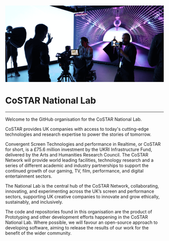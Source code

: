 ![Virtual production](profile/images/3CoSTARNationaLabsStoryFutures-LiminalStageProduction.png)


# CoSTAR National Lab 

____

 

Welcome to the GitHub organisation for the CoSTAR National Lab. 

 

CoSTAR provides UK companies with access to today's cutting-edge technologies and research expertise to power the stories of tomorrow.  

 

Convergent Screen Technologies and performance in Realtime, or CoSTAR for short, is a £75.6 million investment by the UKRI Infrastructure Fund, delivered by the Arts and Humanities Research Council. The CoSTAR Network will provide world leading facilities, technology research and a series of different academic and industry partnerships to support the continued growth of our gaming, TV, film, performance, and digital entertainment sectors. 

 

The National Lab is the central hub of the CoSTAR Network, collaborating, innovating, and experimenting across the UK’s screen and performance sectors, supporting UK creative companies to innovate and grow ethically, sustainably, and inclusively. 

 

The code and repositories found in this organisation are the product of Prototyping and other development efforts happening in the CoSTAR National Lab. Where possible, we will favour an open-source approach to developing software, aiming to release the results of our work for the benefit of the wider community. 
